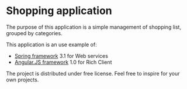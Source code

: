 Shopping application
====================

The purpose of this application is a simple management of shopping list, grouped by categories.

This application is an use example of:
* [Spring framework](http://www.springsource.org/) 3.1 for Web services
* [Angular.JS framework](http://www.angularjs.org/) 1.0 for Rich Client

The project is distributed under free license. Feel free to inspire for your own projects.

